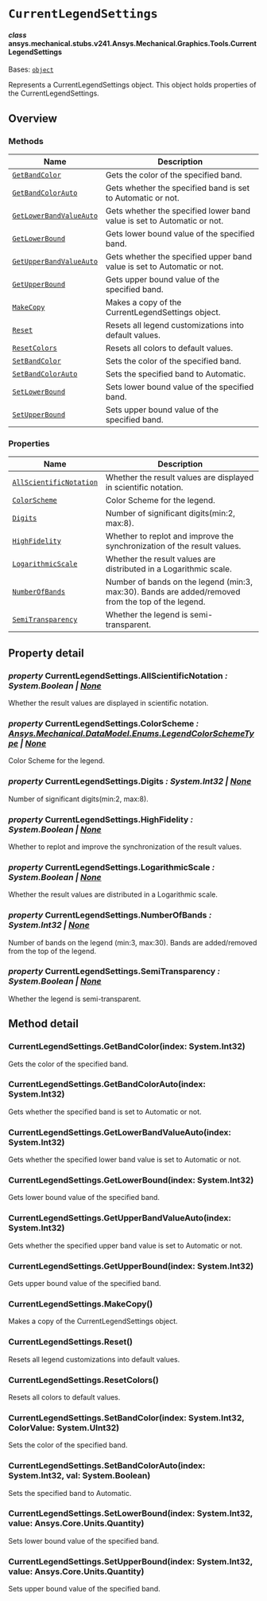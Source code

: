# `CurrentLegendSettings`

<a id="ansys.mechanical.stubs.v241.Ansys.Mechanical.Graphics.Tools.CurrentLegendSettings"></a>

#### *class* ansys.mechanical.stubs.v241.Ansys.Mechanical.Graphics.Tools.CurrentLegendSettings

Bases: [`object`](https://docs.python.org/3/library/functions.html#object)

Represents a CurrentLegendSettings object. This object holds properties of the CurrentLegendSettings.

<!-- !! processed by numpydoc !! -->

<a id="overview"></a>

## Overview

### Methods

| Name | Description |
|-------------------------------------------------------------------------|-------------------------------------------------------------------------|
| [`GetBandColor`](#CurrentLegendSettings.GetBandColor)                   | Gets the color of the specified band.                                   |
| [`GetBandColorAuto`](#CurrentLegendSettings.GetBandColorAuto)           | Gets whether the specified band is set to Automatic or not.             |
| [`GetLowerBandValueAuto`](#CurrentLegendSettings.GetLowerBandValueAuto) | Gets whether the specified lower band value is set to Automatic or not. |
| [`GetLowerBound`](#CurrentLegendSettings.GetLowerBound)                 | Gets lower bound value of the specified band.                           |
| [`GetUpperBandValueAuto`](#CurrentLegendSettings.GetUpperBandValueAuto) | Gets whether the specified upper band value is set to Automatic or not. |
| [`GetUpperBound`](#CurrentLegendSettings.GetUpperBound)                 | Gets upper bound value of the specified band.                           |
| [`MakeCopy`](#CurrentLegendSettings.MakeCopy)                           | Makes a copy of the CurrentLegendSettings object.                       |
| [`Reset`](#CurrentLegendSettings.Reset)                                 | Resets all legend customizations into default values.                   |
| [`ResetColors`](#CurrentLegendSettings.ResetColors)                     | Resets all colors to default values.                                    |
| [`SetBandColor`](#CurrentLegendSettings.SetBandColor)                   | Sets the color of the specified band.                                   |
| [`SetBandColorAuto`](#CurrentLegendSettings.SetBandColorAuto)           | Sets the specified band to Automatic.                                   |
| [`SetLowerBound`](#CurrentLegendSettings.SetLowerBound)                 | Sets lower bound value of the specified band.                           |
| [`SetUpperBound`](#CurrentLegendSettings.SetUpperBound)                 | Sets upper bound value of the specified band.                           |

### Properties

| Name | Description |
|---------------------------------------------------------------------------|----------------------------------------------------------------------------------------------------|
| [`AllScientificNotation`](#CurrentLegendSettings.AllScientificNotation)   | Whether the result values are displayed in scientific notation.                                    |
| [`ColorScheme`](#CurrentLegendSettings.ColorScheme)                       | Color Scheme for the legend.                                                                       |
| [`Digits`](#CurrentLegendSettings.Digits)                                 | Number of significant digits(min:2, max:8).                                                        |
| [`HighFidelity`](#CurrentLegendSettings.HighFidelity)                     | Whether to replot and improve the synchronization of the result values.                            |
| [`LogarithmicScale`](#CurrentLegendSettings.LogarithmicScale)             | Whether the result values are distributed in a Logarithmic scale.                                  |
| [`NumberOfBands`](#CurrentLegendSettings.NumberOfBands)                   | Number of bands on the legend (min:3, max:30). Bands are added/removed from the top of the legend. |
| [`SemiTransparency`](#CurrentLegendSettings.SemiTransparency)             | Whether the legend is semi-transparent.                                                            |

<a id="property-detail"></a>

## Property detail

<a id="CurrentLegendSettings.AllScientificNotation"></a>

### *property* CurrentLegendSettings.AllScientificNotation *: System.Boolean | [None](https://docs.python.org/3/library/constants.html#None)*

Whether the result values are displayed in scientific notation.

<!-- !! processed by numpydoc !! -->

<a id="CurrentLegendSettings.ColorScheme"></a>

### *property* CurrentLegendSettings.ColorScheme *: [Ansys.Mechanical.DataModel.Enums.LegendColorSchemeType](../../../../../v242/Ansys/Mechanical/DataModel/Enums/LegendColorSchemeType.md#ansys.mechanical.stubs.v242.Ansys.Mechanical.DataModel.Enums.LegendColorSchemeType) | [None](https://docs.python.org/3/library/constants.html#None)*

Color Scheme for the legend.

<!-- !! processed by numpydoc !! -->

<a id="CurrentLegendSettings.Digits"></a>

### *property* CurrentLegendSettings.Digits *: System.Int32 | [None](https://docs.python.org/3/library/constants.html#None)*

Number of significant digits(min:2, max:8).

<!-- !! processed by numpydoc !! -->

<a id="CurrentLegendSettings.HighFidelity"></a>

### *property* CurrentLegendSettings.HighFidelity *: System.Boolean | [None](https://docs.python.org/3/library/constants.html#None)*

Whether to replot and improve the synchronization of the result values.

<!-- !! processed by numpydoc !! -->

<a id="CurrentLegendSettings.LogarithmicScale"></a>

### *property* CurrentLegendSettings.LogarithmicScale *: System.Boolean | [None](https://docs.python.org/3/library/constants.html#None)*

Whether the result values are distributed in a Logarithmic scale.

<!-- !! processed by numpydoc !! -->

<a id="CurrentLegendSettings.NumberOfBands"></a>

### *property* CurrentLegendSettings.NumberOfBands *: System.Int32 | [None](https://docs.python.org/3/library/constants.html#None)*

Number of bands on the legend (min:3, max:30). Bands are added/removed from the top of the legend.

<!-- !! processed by numpydoc !! -->

<a id="CurrentLegendSettings.SemiTransparency"></a>

### *property* CurrentLegendSettings.SemiTransparency *: System.Boolean | [None](https://docs.python.org/3/library/constants.html#None)*

Whether the legend is semi-transparent.

<!-- !! processed by numpydoc !! -->

<a id="method-detail"></a>

## Method detail

<a id="CurrentLegendSettings.GetBandColor"></a>

### CurrentLegendSettings.GetBandColor(index: System.Int32)

Gets the color of the specified band.

<!-- !! processed by numpydoc !! -->

<a id="CurrentLegendSettings.GetBandColorAuto"></a>

### CurrentLegendSettings.GetBandColorAuto(index: System.Int32)

Gets whether the specified band is set to Automatic or not.

<!-- !! processed by numpydoc !! -->

<a id="CurrentLegendSettings.GetLowerBandValueAuto"></a>

### CurrentLegendSettings.GetLowerBandValueAuto(index: System.Int32)

Gets whether the specified lower band value is set to Automatic or not.

<!-- !! processed by numpydoc !! -->

<a id="CurrentLegendSettings.GetLowerBound"></a>

### CurrentLegendSettings.GetLowerBound(index: System.Int32)

Gets lower bound value of the specified band.

<!-- !! processed by numpydoc !! -->

<a id="CurrentLegendSettings.GetUpperBandValueAuto"></a>

### CurrentLegendSettings.GetUpperBandValueAuto(index: System.Int32)

Gets whether the specified upper band value is set to Automatic or not.

<!-- !! processed by numpydoc !! -->

<a id="CurrentLegendSettings.GetUpperBound"></a>

### CurrentLegendSettings.GetUpperBound(index: System.Int32)

Gets upper bound value of the specified band.

<!-- !! processed by numpydoc !! -->

<a id="CurrentLegendSettings.MakeCopy"></a>

### CurrentLegendSettings.MakeCopy()

Makes a copy of the CurrentLegendSettings object.

<!-- !! processed by numpydoc !! -->

<a id="CurrentLegendSettings.Reset"></a>

### CurrentLegendSettings.Reset()

Resets all legend customizations into default values.

<!-- !! processed by numpydoc !! -->

<a id="CurrentLegendSettings.ResetColors"></a>

### CurrentLegendSettings.ResetColors()

Resets all colors to default values.

<!-- !! processed by numpydoc !! -->

<a id="CurrentLegendSettings.SetBandColor"></a>

### CurrentLegendSettings.SetBandColor(index: System.Int32, ColorValue: System.UInt32)

Sets the color of the specified band.

<!-- !! processed by numpydoc !! -->

<a id="CurrentLegendSettings.SetBandColorAuto"></a>

### CurrentLegendSettings.SetBandColorAuto(index: System.Int32, val: System.Boolean)

Sets the specified band to Automatic.

<!-- !! processed by numpydoc !! -->

<a id="CurrentLegendSettings.SetLowerBound"></a>

### CurrentLegendSettings.SetLowerBound(index: System.Int32, value: Ansys.Core.Units.Quantity)

Sets lower bound value of the specified band.

<!-- !! processed by numpydoc !! -->

<a id="CurrentLegendSettings.SetUpperBound"></a>

### CurrentLegendSettings.SetUpperBound(index: System.Int32, value: Ansys.Core.Units.Quantity)

Sets upper bound value of the specified band.

<!-- !! processed by numpydoc !! -->

